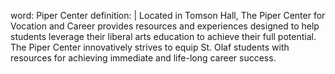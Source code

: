 word: Piper Center
definition: |
  Located in Tomson Hall, The Piper Center for Vocation and Career provides resources and experiences designed to help students leverage their liberal arts education to achieve their full potential. The Piper Center innovatively strives to equip St. Olaf students with resources for achieving immediate and life-long career success.
